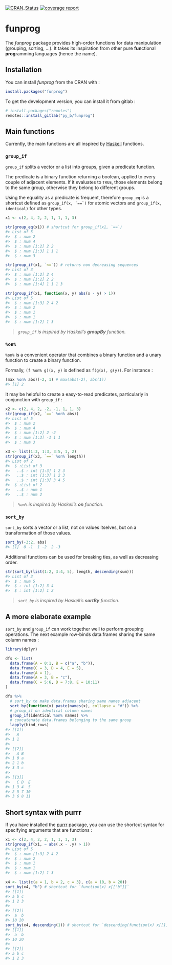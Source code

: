 
<!-- README.md is generated from README.Rmd. Please edit that file -->

<!-- Badges -->

[![CRAN\_Status](http://www.r-pkg.org/badges/version/funprog)](https://cran.r-project.org/package=funprog)
[![coverage
report](https://gitlab.com/py_b/funprog/badges/master/coverage.svg)](https://gitlab.com/py_b/funprog/-/commits/master)

# funprog

The *funprog* package provides high-order functions for data
manipulation (grouping, sorting, …). It takes its inspiration from other
pure **fun**ctional **prog**ramming languages (hence the name).

## Installation

You can install *funprog* from the CRAN with :

``` r
install.packages("funprog")
```

To get the development version, you can install it from gitlab :

``` r
# install.packages("remotes")
remotes::install_gitlab("py_b/funprog")
```

## Main functions

Currently, the main functions are all inspired by
[Haskell](https://wiki.haskell.org/Haskell) functions.

### `group_if`

`group_if` splits a vector or a list into groups, given a predicate
function.

The predicate is a binary function returning a boolean, applied to every
couple of adjacent elements. If it evaluates to `TRUE`, those elements
belong to the same group, otherwise they belong to different groups.

Using the equality as a predicate is frequent, therefore `group_eq` is a
shortcut defined as ``group_if(x, `==`)`` for atomic vectors and
`group_if(x, identical)` for other types.

``` r
x1 <- c(2, 4, 2, 2, 1, 1, 1, 3)

str(group_eq(x1)) # shortcut for group_if(x1, `==`)
#> List of 5
#>  $ : num 2
#>  $ : num 4
#>  $ : num [1:2] 2 2
#>  $ : num [1:3] 1 1 1
#>  $ : num 3

str(group_if(x1, `<=`)) # returns non decreasing sequences
#> List of 3
#>  $ : num [1:2] 2 4
#>  $ : num [1:2] 2 2
#>  $ : num [1:4] 1 1 1 3

str(group_if(x1, function(x, y) abs(x - y) > 1))
#> List of 5
#>  $ : num [1:3] 2 4 2
#>  $ : num 2
#>  $ : num 1
#>  $ : num 1
#>  $ : num [1:2] 1 3
```

> *`group_if` is inspired by Haskell’s **groupBy** function.*

### `%on%`

`%on%` is a convenient operator that combines a binary function and a
unary function to create a binary function.

Formally, `(f %on% g)(x, y)` is defined as `f(g(x), g(y))`. For instance
:

``` r
(max %on% abs)(-2, 1) # max(abs(-2), abs(1))
#> [1] 2
```

It may be helpful to create a easy-to-read predicates, particularly in
conjunction with `group_if` :

``` r
x2 <- c(2, 4, 2, -2, -1, 1, 1, 3)
str(group_if(x2, `==` %on% abs))
#> List of 5
#>  $ : num 2
#>  $ : num 4
#>  $ : num [1:2] 2 -2
#>  $ : num [1:3] -1 1 1
#>  $ : num 3

x3 <- list(1:3, 1:3, 3:5, 1, 2)
str(group_if(x3, `==` %on% length))
#> List of 2
#>  $ :List of 3
#>   ..$ : int [1:3] 1 2 3
#>   ..$ : int [1:3] 1 2 3
#>   ..$ : int [1:3] 3 4 5
#>  $ :List of 2
#>   ..$ : num 1
#>   ..$ : num 2
```

> *`%on%` is inspired by Haskell’s **on** function.*

### `sort_by`

`sort_by` sorts a vector or a list, not on values itselves, but on a
transformation of those values.

``` r
sort_by(-3:2, abs)
#> [1]  0 -1  1 -2  2 -3
```

Additional functions can be used for breaking ties, as well as
decreasing order.

``` r
str(sort_by(list(1:2, 3:4, 5), length, descending(sum)))
#> List of 3
#>  $ : num 5
#>  $ : int [1:2] 3 4
#>  $ : int [1:2] 1 2
```

> *`sort_by` is inspired by Haskell’s **sortBy** function.*

## A more elaborate example

`sort_by` and `group_if` can work together well to perform grouping
operations. The next example row-binds data.frames sharing the same
column names :

``` r
library(dplyr)

dfs <- list(
  data.frame(A = 0:1, B = c("a", "b")),
  data.frame(C = 3, D = 4, E = 5),
  data.frame(A = 1),
  data.frame(A = 3, B = "c"),
  data.frame(C = 5:6, D = 7:8, E = 10:11)
)

dfs %>%
  # sort_by to make data.frames sharing same names adjacent
  sort_by(function(x) paste(names(x), collapse = "#")) %>%
  # group_if on identical column names
  group_if(identical %on% names) %>%
  # concatenate data.frames belonging to the same group
  lapply(bind_rows)
#> [[1]]
#>   A
#> 1 1
#> 
#> [[2]]
#>   A B
#> 1 0 a
#> 2 1 b
#> 3 3 c
#> 
#> [[3]]
#>   C D  E
#> 1 3 4  5
#> 2 5 7 10
#> 3 6 8 11
```

## Short syntax with purrr

If you have installed the [purrr](https://purrr.tidyverse.org) package,
you can use the shortcut syntax for specifying arguments that are
functions :

``` r
x1 <- c(2, 4, 2, 2, 1, 1, 1, 3)
str(group_if(x1, ~ abs(.x - .y) > 1))
#> List of 5
#>  $ : num [1:3] 2 4 2
#>  $ : num 2
#>  $ : num 1
#>  $ : num 1
#>  $ : num [1:2] 1 3

x4 <- list(c(a = 1, b = 2, c = 3), c(a = 10, b = 20))
sort_by(x4, "b") # shortcut for `function(x) x[["b"]]`
#> [[1]]
#> a b c 
#> 1 2 3 
#> 
#> [[2]]
#>  a  b 
#> 10 20
sort_by(x4, descending(1)) # shortcut for `descending(function(x) x[[1]])`
#> [[1]]
#>  a  b 
#> 10 20 
#> 
#> [[2]]
#> a b c 
#> 1 2 3
```
